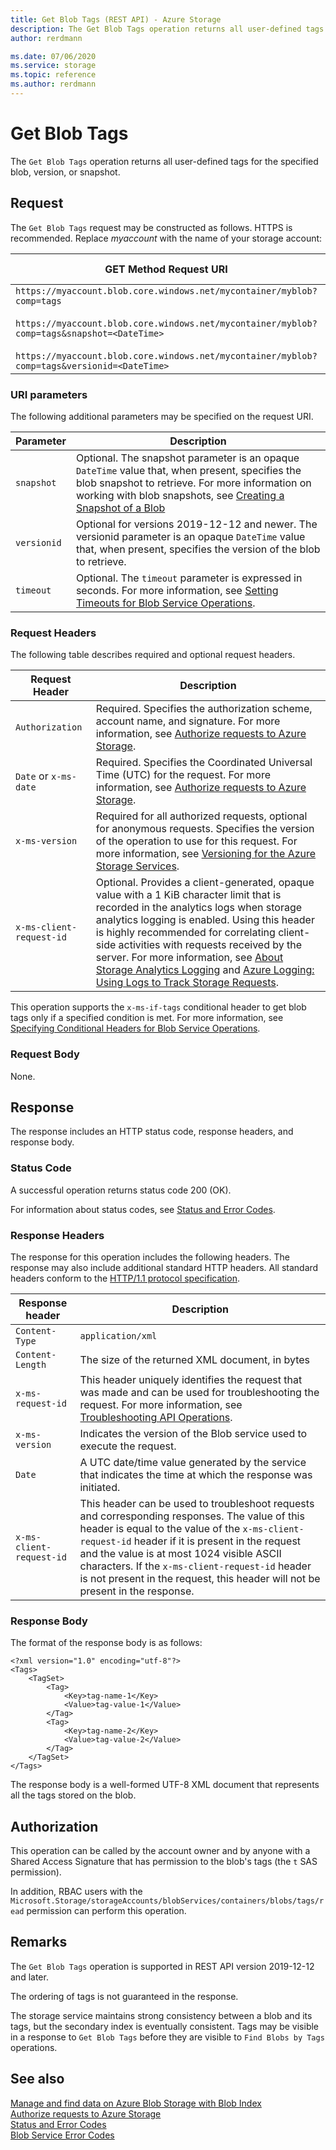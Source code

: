 ```yaml
---
title: Get Blob Tags (REST API) - Azure Storage
description: The Get Blob Tags operation returns all user-defined tags for the specified blob or snapshot.
author: rerdmann

ms.date: 07/06/2020
ms.service: storage
ms.topic: reference
ms.author: rerdmann
---
```


# Get Blob Tags
The `Get Blob Tags` operation returns all user-defined tags for the specified blob, version, or snapshot.  
  
## Request  
 The `Get Blob Tags` request may be constructed as follows. HTTPS is recommended. Replace *myaccount* with the name of your storage account:  
  
|GET Method Request URI|HTTP Version|  
|------------------------------------|------------------|  
|`https://myaccount.blob.core.windows.net/mycontainer/myblob?comp=tags`<br /><br /> `https://myaccount.blob.core.windows.net/mycontainer/myblob?comp=tags&snapshot=<DateTime>`<br /><br /> `https://myaccount.blob.core.windows.net/mycontainer/myblob?comp=tags&versionid=<DateTime>`|HTTP/1.1|  
  
### URI parameters
  
 The following additional parameters may be specified on the request URI.  
  
|Parameter|Description|  
|---------------|-----------------|  
|`snapshot`|Optional. The snapshot parameter is an opaque `DateTime` value that, when present, specifies the blob snapshot to retrieve. For more information on working with blob snapshots, see [Creating a Snapshot of a Blob](Creating-a-Snapshot-of-a-Blob.md)|  
|`versionid`|Optional for versions 2019-12-12 and newer. The versionid parameter is an opaque `DateTime` value that, when present, specifies the version of the blob to retrieve.|  
|`timeout`|Optional. The `timeout` parameter is expressed in seconds. For more information, see [Setting Timeouts for Blob Service Operations](Setting-Timeouts-for-Blob-Service-Operations.md).|  
  
### Request Headers  
 The following table describes required and optional request headers.  
  
|Request Header|Description|  
|--------------------|-----------------|  
|`Authorization`|Required. Specifies the authorization scheme, account name, and signature. For more information, see [Authorize requests to Azure Storage](authorize-requests-to-azure-storage.md).|  
|`Date` or `x-ms-date`|Required. Specifies the Coordinated Universal Time (UTC) for the request. For more information, see [Authorize requests to Azure Storage](authorize-requests-to-azure-storage.md).|  
|`x-ms-version`|Required for all authorized requests, optional for anonymous requests. Specifies the version of the operation to use for this request. For more information, see [Versioning for the Azure Storage Services](Versioning-for-the-Azure-Storage-Services.md).|  
|`x-ms-client-request-id`|Optional. Provides a client-generated, opaque value with a 1 KiB character limit that is recorded in the analytics logs when storage analytics logging is enabled. Using this header is highly recommended for correlating client-side activities with requests received by the server. For more information, see [About Storage Analytics Logging](About-Storage-Analytics-Logging.md) and [Azure Logging: Using Logs to Track Storage Requests](https://blogs.msdn.com/b/windowsazurestorage/archive/2011/08/03/windows-azure-storage-logging-using-logs-to-track-storage-requests.aspx).|  
  
 This operation supports the `x-ms-if-tags` conditional header to get blob tags only if a specified condition is met. For more information, see [Specifying Conditional Headers for Blob Service Operations](Specifying-Conditional-Headers-for-Blob-Service-Operations.md).  
  
### Request Body  
 None.  
  
## Response  
 The response includes an HTTP status code, response headers, and response body.  
  
### Status Code  
 A successful operation returns status code 200 (OK).  
  
 For information about status codes, see [Status and Error Codes](Status-and-Error-Codes2.md).  
  
### Response Headers  
 The response for this operation includes the following headers. The response may also include additional standard HTTP headers. All standard headers conform to the [HTTP/1.1 protocol specification](https://go.microsoft.com/fwlink/?linkid=150478).  
  
|Response header|Description|  
|---------------------|-----------------|  
|`Content-Type`|`application/xml`|  
|`Content-Length`|The size of the returned XML document, in bytes|  
|`x-ms-request-id`|This header uniquely identifies the request that was made and can be used for troubleshooting the request. For more information, see [Troubleshooting API Operations](Troubleshooting-API-Operations.md).|  
|`x-ms-version`|Indicates the version of the Blob service used to execute the request.|  
|`Date`|A UTC date/time value generated by the service that indicates the time at which the response was initiated.|  
|`x-ms-client-request-id`|This header can be used to troubleshoot requests and corresponding responses. The value of this header is equal to the value of the `x-ms-client-request-id` header if it is present in the request and the value is at most 1024 visible ASCII characters. If the `x-ms-client-request-id` header is not present in the request, this header will not be present in the response.|  
  
### Response Body  
  
 The format of the response body is as follows:  
  
```  
<?xml version="1.0" encoding="utf-8"?>  
<Tags>  
    <TagSet>  
        <Tag>  
            <Key>tag-name-1</Key>  
            <Value>tag-value-1</Value>  
        </Tag>  
        <Tag>  
            <Key>tag-name-2</Key>  
            <Value>tag-value-2</Value>  
        </Tag>  
    </TagSet>  
</Tags>  
```
  
 The response body is a well-formed UTF-8 XML document that represents all the tags stored on the blob.  
  
## Authorization  
 This operation can be called by the account owner and by anyone with a Shared Access Signature that has permission to the blob's tags (the `t` SAS permission).  
  
 In addition, RBAC users with the `Microsoft.Storage/storageAccounts/blobServices/containers/blobs/tags/read` permission can perform this operation.  
  
## Remarks  
 The `Get Blob Tags` operation is supported in REST API version 2019-12-12 and later.  
  
 The ordering of tags is not guaranteed in the response.  
  
 The storage service maintains strong consistency between a blob and its tags, but the secondary index is eventually consistent. Tags may be visible in a response to `Get Blob Tags` before they are visible to `Find Blobs by Tags` operations.  
  
## See also  
 [Manage and find data on Azure Blob Storage with Blob Index](https://docs.microsoft.com/azure/storage/blobs/storage-manage-find-blobs)  
 [Authorize requests to Azure Storage](authorize-requests-to-azure-storage.md)  
 [Status and Error Codes](Status-and-Error-Codes2.md)  
 [Blob Service Error Codes](Blob-Service-Error-Codes.md)  
